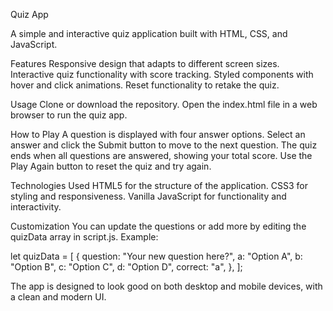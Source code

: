 ﻿Quiz App

A simple and interactive quiz application built with HTML, CSS, and JavaScript.

Features
Responsive design that adapts to different screen sizes.
Interactive quiz functionality with score tracking.
Styled components with hover and click animations.
Reset functionality to retake the quiz.


Usage
Clone or download the repository.
Open the index.html file in a web browser to run the quiz app.

How to Play
A question is displayed with four answer options.
Select an answer and click the Submit button to move to the next question.
The quiz ends when all questions are answered, showing your total score.
Use the Play Again button to reset the quiz and try again.

Technologies Used
HTML5 for the structure of the application.
CSS3 for styling and responsiveness.
Vanilla JavaScript for functionality and interactivity.


Customization
You can update the questions or add more by editing the quizData array in script.js.
Example:

let quizData = [
  {
    question: "Your new question here?",
    a: "Option A",
    b: "Option B",
    c: "Option C",
    d: "Option D",
    correct: "a",
  },
];



The app is designed to look good on both desktop and mobile devices, with a clean and modern UI.


